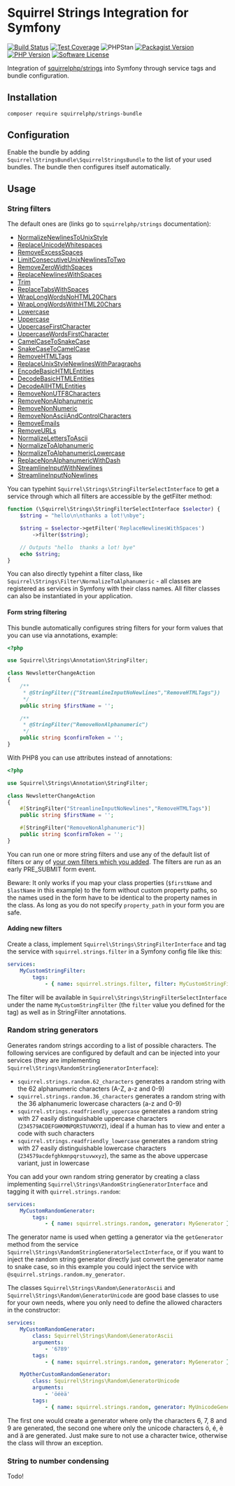 Squirrel Strings Integration for Symfony
========================================

[![Build Status](https://img.shields.io/travis/com/squirrelphp/strings-bundle.svg)](https://travis-ci.com/squirrelphp/strings-bundle) [![Test Coverage](https://api.codeclimate.com/v1/badges/f6e0f7b91f266787ce0c/test_coverage)](https://codeclimate.com/github/squirrelphp/strings-bundle/test_coverage) ![PHPStan](https://img.shields.io/badge/style-level%208-success.svg?style=flat-round&label=phpstan) [![Packagist Version](https://img.shields.io/packagist/v/squirrelphp/strings-bundle.svg?style=flat-round)](https://packagist.org/packages/squirrelphp/strings-bundle)  [![PHP Version](https://img.shields.io/packagist/php-v/squirrelphp/strings-bundle.svg)](https://packagist.org/packages/squirrelphp/strings-bundle) [![Software License](https://img.shields.io/badge/license-MIT-success.svg?style=flat-round)](LICENSE)

Integration of [squirrelphp/strings](https://github.com/squirrelphp/strings) into Symfony through service tags and bundle configuration.

Installation
------------

```
composer require squirrelphp/strings-bundle
```

Configuration
-------------

Enable the bundle by adding `Squirrel\StringsBundle\SquirrelStringsBundle` to the list of your used bundles. The bundle then configures itself automatically.

Usage
-----

### String filters

The default ones are (links go to `squirrelphp/strings` documentation):

- [NormalizeNewlinesToUnixStyle](https://github.com/squirrelphp/strings#normalizenewlinestounixstyle)
- [ReplaceUnicodeWhitespaces](https://github.com/squirrelphp/strings#replaceunicodewhitespaces)
- [RemoveExcessSpaces](https://github.com/squirrelphp/strings#removeexcessspaces)
- [LimitConsecutiveUnixNewlinesToTwo](https://github.com/squirrelphp/strings#limitconsecutiveunixnewlines)
- [RemoveZeroWidthSpaces](https://github.com/squirrelphp/strings#removezerowidthspaces)
- [ReplaceNewlinesWithSpaces](https://github.com/squirrelphp/strings#replacenewlineswithspaces)
- [Trim](https://github.com/squirrelphp/strings#trim)
- [ReplaceTabsWithSpaces](https://github.com/squirrelphp/strings#replacetabswithspaces)
- [WrapLongWordsNoHTML20Chars](https://github.com/squirrelphp/strings#wraplongwordsnohtml)
- [WrapLongWordsWithHTML20Chars](https://github.com/squirrelphp/strings#wraplongwordswithhtml)
- [Lowercase](https://github.com/squirrelphp/strings#lowercase)
- [Uppercase](https://github.com/squirrelphp/strings#uppercase)
- [UppercaseFirstCharacter](https://github.com/squirrelphp/strings#uppercasefirstcharacter)
- [UppercaseWordsFirstCharacter](https://github.com/squirrelphp/strings#uppercasewordsfirstcharacter)
- [CamelCaseToSnakeCase](https://github.com/squirrelphp/strings#camelcasetosnakecase)
- [SnakeCaseToCamelCase](https://github.com/squirrelphp/strings#snakecasetocamelcase)
- [RemoveHTMLTags](https://github.com/squirrelphp/strings#removehtmltags)
- [ReplaceUnixStyleNewlinesWithParagraphs](https://github.com/squirrelphp/strings#replaceunixstylenewlineswithparagraphs)
- [EncodeBasicHTMLEntities](https://github.com/squirrelphp/strings#encodebasichtmlentities)
- [DecodeBasicHTMLEntities](https://github.com/squirrelphp/strings#decodebasichtmlentities)
- [DecodeAllHTMLEntities](https://github.com/squirrelphp/strings#decodeallhtmlentities)
- [RemoveNonUTF8Characters](https://github.com/squirrelphp/strings#removenonutf8characters)
- [RemoveNonAlphanumeric](https://github.com/squirrelphp/strings#removenonalphanumeric)
- [RemoveNonNumeric](https://github.com/squirrelphp/strings#removenonnumeric)
- [RemoveNonAsciiAndControlCharacters](https://github.com/squirrelphp/strings#removenonasciiandcontrolcharacters)
- [RemoveEmails](https://github.com/squirrelphp/strings#removeemails)
- [RemoveURLs](https://github.com/squirrelphp/strings#removeurls)
- [NormalizeLettersToAscii](https://github.com/squirrelphp/strings#normalizeletterstoascii)
- [NormalizeToAlphanumeric](https://github.com/squirrelphp/strings#normalizetoalphanumeric)
- [NormalizeToAlphanumericLowercase](https://github.com/squirrelphp/strings#normalizetoalphanumericlowercase)
- [ReplaceNonAlphanumericWithDash](https://github.com/squirrelphp/strings#replacenonalphanumeric)
- [StreamlineInputWithNewlines](https://github.com/squirrelphp/strings#streamlineinputwithnewlines)
- [StreamlineInputNoNewlines](https://github.com/squirrelphp/strings#streamlineinputnonewlines)

You can typehint `Squirrel\Strings\StringFilterSelectInterface` to get a service through which all filters are accessible by the getFilter method:

```php
function (\Squirrel\Strings\StringFilterSelectInterface $selector) {
    $string = "hello\n\nthanks a lot!\nbye";

    $string = $selector->getFilter('ReplaceNewlinesWithSpaces')
        ->filter($string);

    // Outputs "hello  thanks a lot! bye"
    echo $string;
}
```

You can also directly typehint a filter class, like `Squirrel\Strings\Filter\NormalizeToAlphanumeric` - all classes are registered as services in Symfony with their class names. All filter classes can also be instantiated in your application.

#### Form string filtering

This bundle automatically configures string filters for your form values that you can use via annotations, example:

```php
<?php

use Squirrel\Strings\Annotation\StringFilter;

class NewsletterChangeAction
{
    /**
     * @StringFilter({"StreamlineInputNoNewlines","RemoveHTMLTags"})
     */
    public string $firstName = '';

    /**
     * @StringFilter("RemoveNonAlphanumeric")
     */
    public string $confirmToken = '';
}
```

With PHP8 you can use attributes instead of annotations:

```php
<?php

use Squirrel\Strings\Annotation\StringFilter;

class NewsletterChangeAction
{
    #[StringFilter("StreamlineInputNoNewlines","RemoveHTMLTags")]
    public string $firstName = '';

    #[StringFilter("RemoveNonAlphanumeric")]
    public string $confirmToken = '';
}
```

You can run one or more string filters and use any of the default list of filters or any of [your own filters which you added](#adding-new-filters). The filters are run as an early PRE_SUBMIT form event.

Beware: It only works if you map your class properties (`$firstName` and `$lastName` in this example) to the form without custom property paths, so the names used in the form have to be identical to the property names in the class. As long as you do not specify `property_path` in your form you are safe.

#### Adding new filters

Create a class, implement `Squirrel\Strings\StringFilterInterface` and tag the service with `squirrel.strings.filter` in a Symfony config file like this:

```yaml
services:
    MyCustomStringFilter:
        tags:
            - { name: squirrel.strings.filter, filter: MyCustomStringFilter }
```

The filter will be available in `Squirrel\Strings\StringFilterSelectInterface` under the name `MyCustomStringFilter` (the `filter` value you defined for the tag) as well as in StringFilter annotations.

### Random string generators

Generates random strings according to a list of possible characters. The following services are configured by default and can be injected into your services (they are implementing `Squirrel\Strings\RandomStringGeneratorInterface`):

- `squirrel.strings.random.62_characters` generates a random string with the 62 alphanumeric characters (A-Z, a-z and 0-9)
- `squirrel.strings.random.36_characters` generates a random string with the 36 alphanumeric lowercase characters (a-z and 0-9)
- `squirrel.strings.readfriendly_uppercase` generates a random string with 27 easily distinguishable uppercase characters (`234579ACDEFGHKMNPQRSTUVWXYZ`), ideal if a human has to view and enter a code with such characters
- `squirrel.strings.readfriendly_lowercase` generates a random string with 27 easily distinguishable lowercase characters (`234579acdefghkmnpqrstuvwxyz`), the same as the above uppercase variant, just in lowercase

You can add your own random string generator by creating a class implementing `Squirrel\Strings\RandomStringGeneratorInterface` and tagging it with `quirrel.strings.random`:

```yaml
services:
    MyCustomRandomGenerator:
        tags:
            - { name: squirrel.strings.random, generator: MyGenerator }
```

The generator name is used when getting a generator via the `getGenerator` method from the service `Squirrel\Strings\RandomStringGeneratorSelectInterface`, or if you want to inject the random string generator directly just convert the generator name to snake case, so in this example you could inject the service with `@squirrel.strings.random.my_generator`.

The classes `Squirrel\Strings\Random\GeneratorAscii` and `Squirrel\Strings\Random\GeneratorUnicode` are good base classes to use for your own needs, where you only need to define the allowed characters in the constructor:

```yaml
services:
    MyCustomRandomGenerator:
        class: Squirrel\Strings\Random\GeneratorAscii
        arguments:
            - '6789'
        tags:
            - { name: squirrel.strings.random, generator: MyGenerator }

    MyOtherCustomRandomGenerator:
        class: Squirrel\Strings\Random\GeneratorUnicode
        arguments:
            - 'öéèä'
        tags:
            - { name: squirrel.strings.random, generator: MyUnicodeGenerator }
```

The first one would create a generator where only the characters 6, 7, 8 and 9 are generated, the second one where only the unicode characters ö, é, è and ä are generated. Just make sure to not use a character twice, otherwise the class will throw an exception.

### String to number condensing

Todo!
